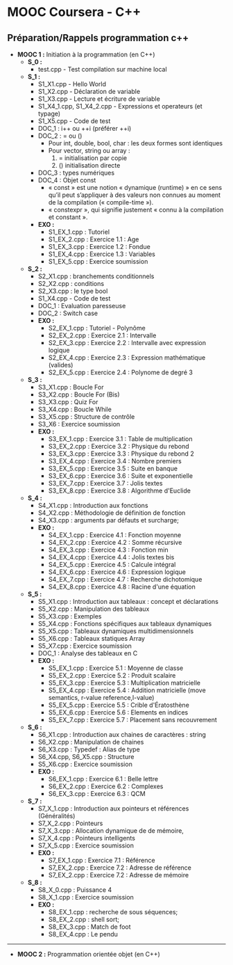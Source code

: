 # MOOC Coursera - C++
## Préparation/Rappels programmation c++

- **MOOC 1 :** Initiation à la programmation (en C++)
  - **S_0 :**
    - test.cpp - Test compilation sur machine local
  - **S_1 :**
    - S1_X1.cpp - Hello World
    - S1_X2.cpp - Déclaration de variable
    - S1_X3.cpp - Lecture et écriture de variable
    - S1_X4_1.cpp, S1_X4_2.cpp - Expressions et operateurs (et typage)
    - S1_X5.cpp - Code de test
    - DOC_1 : i++ ou ++i (préférer ++i)
    - DOC_2 : = ou ()
      - Pour int, double, bool, char : les deux formes sont identiques
      - Pour vector, string ou array :
        1. = initialisation par copie
        2. () initialisation directe
    - DOC_3 : types numériques
    - DOC_4 : Objet const
      -  « const » est une notion « dynamique (runtime) » en ce sens qu’il peut s’appliquer à des valeurs non connues au moment de la compilation (« compile-time »).
      -  « constexpr », qui signifie justement « connu à la compilation et constant ».
    - **EXO :**
      - S1_EX_1.cpp : Tutoriel
      - S1_EX_2.cpp : Exercice 1.1 : Age
      - S1_EX_3.cpp : Exercice 1.2 : Fondue
      - S1_EX_4.cpp : Exercice 1.3 : Variables
      - S1_EX_5.cpp : Exercice soumission
  - **S_2 :**
    - S2_X1.cpp : branchements conditionnels
    - S2_X2.cpp : conditions
    - S2_X3.cpp : le type bool
    - S1_X4.cpp - Code de test
    - DOC_1 : Evaluation paresseuse
    - DOC_2 : Switch case
    - **EXO :**
      - S2_EX_1.cpp : Tutoriel -  Polynôme
      - S2_EX_2.cpp : Exercice 2.1 : Intervalle
      - S2_EX_3.cpp : Exercice 2.2 : Intervalle avec expression logique
      - S2_EX_4.cpp : Exercice 2.3 : Expression mathématique (valides)
      - S2_EX_5.cpp : Exercice 2.4 : Polynome de degré 3
  - **S_3 :**
    - S3_X1.cpp : Boucle For
    - S3_X2.cpp : Boucle For (Bis)
    - S3_X3.cpp : Quiz For
    - S3_X4.cpp : Boucle While
    - S3_X5.cpp : Structure de contrôle
    - S3_X6 : Exercice soumission
    - **EXO :**
      - S3_EX_1.cpp : Exercice 3.1 : Table de multiplication
      - S3_EX_2.cpp : Exercice 3.2 : Physique du rebond   
      - S3_EX_3.cpp : Exercice 3.3 : Physique du rebond 2
      - S3_EX_4.cpp : Exercice 3.4 : Nombre premiers
      - S3_EX_5.cpp : Exercice 3.5 : Suite en banque
      - S3_EX_6.cpp : Exercice 3.6 : Suite et exponentielle
      - S3_EX_7.cpp : Exercice 3.7 : Jolis textes
      - S3_EX_8.cpp : Exercice 3.8 : Algorithme d'Euclide
  - **S_4 :**
    - S4_X1.cpp : Introduction aux fonctions
    - S4_X2.cpp : Méthodologie de définition de fonction
    - S4_X3.cpp : arguments par défauts et surcharge;
    - **EXO :**
      - S4_EX_1.cpp : Exercice 4.1 : Fonction moyenne
      - S4_EX_2.cpp : Exercice 4.2 : Somme récursive
      - S4_EX_3.cpp : Exercice 4.3 : Fonction min
      - S4_EX_4.cpp : Exercice 4.4 : Jolis textes bis
      - S4_EX_5.cpp : Exercice 4.5 : Calcule intégral
      - S4_EX_6.cpp : Exercice 4.6 : Expression logique
      - S4_EX_7.cpp : Exercice 4.7 : Recherche dichotomique
      - S4_EX_8.cpp : Exercice 4.8 : Racine d'une équation
  - **S_5 :**
    - S5_X1.cpp : Introduction aux tableaux : concept et déclarations
    - S5_X2.cpp : Manipulation des tableaux
    - S5_X3.cpp : Exemples
    - S5_X4.cpp : Fonctions spécifiques aux tableaux dynamiques
    - S5_X5.cpp : Tableaux dynamiques multidimensionnels
    - S5_X6.cpp : Tableaux statiques Array
    - S5_X7.cpp : Exercice soumission
    - DOC_1 : Analyse des tableaux en C
    - **EXO :**
      - S5_EX_1.cpp : Exercice 5.1 : Moyenne de classe
      - S5_EX_2.cpp : Exercice 5.2 : Produit scalaire
      - S5_EX_3.cpp : Exercice 5.3 : Multiplication matricielle
      - S5_EX_4.cpp : Exercice 5.4 : Addition matricielle (move semantics, r-value reference,l-value)
      - S5_EX_5.cpp : Exercice 5.5 : Crible d'Ératosthène
      - S5_EX_6.cpp : Exercice 5.6 : Elements en indices
      - S5_EX_7.cpp : Exercice 5.7 : Placement sans recouvrement
  - **S_6 :**
    - S6_X1.cpp : Introduction aux chaines de caractères : string
    - S6_X2.cpp : Manipulation de chaines
    - S6_X3.cpp : Typedef : Alias de type
    - S6_X4.cpp, S6_X5.cpp  : Structure
    - S5_X6.cpp : Exercice soumission
    - **EXO :**
      - S6_EX_1.cpp : Exercice 6.1 : Belle lettre
      - S6_EX_2.cpp : Exercice 6.2 : Complexes
      - S6_EX_3.cpp : Exercice 6.3 : QCM
  - **S_7 :**
    - S7_X_1.cpp : Introduction aux pointeurs et références (Généralités)
    - S7_X_2.cpp : Pointeurs
    - S7_X_3.cpp : Allocation dynamique de de mémoire,
    - S7_X_4.cpp : Pointeurs intelligents
    - S7_X_5.cpp : Exercice soumission
    - **EXO :**
      - S7_EX_1.cpp : Exercice 7.1 : Référence
      - S7_EX_2.cpp : Exercice 7.2 : Adresse de référence
      - S7_EX_2.cpp : Exercice 7.2 : Adresse de mémoire
  - **S_8 :**
    - S8_X_0.cpp : Puissance 4
    - S8_X_1.cpp : Exercice soumission
    - **EXO :**
      - S8_EX_1.cpp : recherche de sous séquences;
      - S8_EX_2.cpp : shell sort;
      - S8_EX_3.cpp : Match de foot
      - S8_EX_4.cpp : Le pendu
--------

  - **MOOC 2 :** Programmation orientée objet (en C++)
